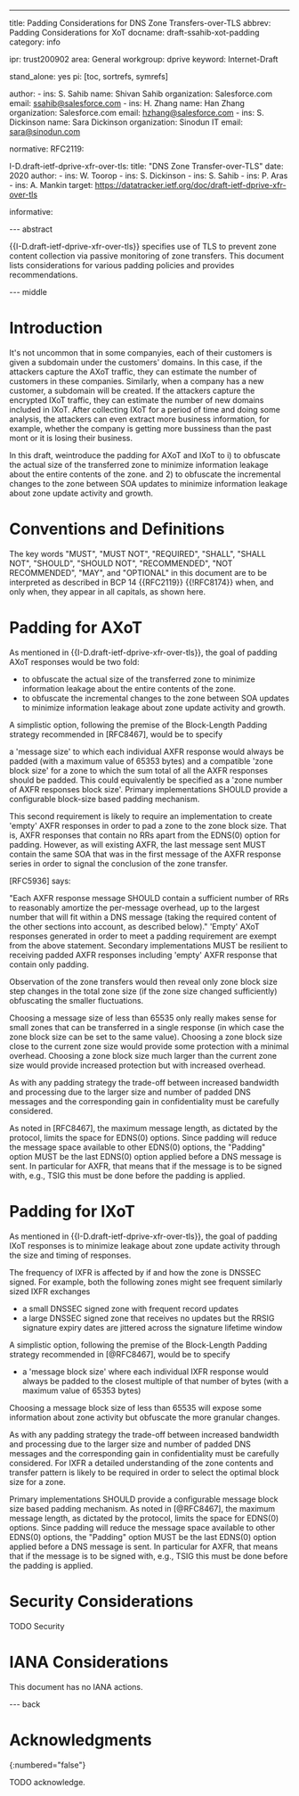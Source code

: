 ---
title: Padding Considerations for DNS Zone Transfers-over-TLS
abbrev: Padding Considerations for XoT
docname: draft-ssahib-xot-padding
category: info

ipr: trust200902
area: General
workgroup: dprive
keyword: Internet-Draft

stand_alone: yes
pi: [toc, sortrefs, symrefs]

author:
    -
        ins: S. Sahib
        name: Shivan Sahib
        organization: Salesforce.com
        email: ssahib@salesforce.com
    -
        ins: H. Zhang
        name: Han Zhang
        organization: Salesforce.com
        email: hzhang@salesforce.com
    -
        ins: S. Dickinson
        name: Sara Dickinson
        organization: Sinodun IT
        email: sara@sinodun.com


normative:
  RFC2119:

  I-D.draft-ietf-dprive-xfr-over-tls:
    title: "DNS Zone Transfer-over-TLS"
    date: 2020
    author:
      - ins: W. Toorop
      - ins: S. Dickinson
      - ins: S. Sahib
      - ins: P. Aras
      - ins: A. Mankin
    target: https://datatracker.ietf.org/doc/draft-ietf-dprive-xfr-over-tls

informative:



--- abstract

{{I-D.draft-ietf-dprive-xfr-over-tls}} specifies use of TLS to prevent zone content collection via passive monitoring of zone transfers. This document lists considerations for various padding policies and provides recommendations.

--- middle

# Introduction

It's not uncommon that in some companyies, each of their customers is given a subdomain under the customers' domains. In this case, if the attackers capture the AXoT traffic, they can estimate the number of customers in these companies. Similarly, when a company has a new customer, a subdomain will be created. If the attackers capture the encrypted IXoT traffic, they can estimate the number of new domains included in IXoT. After collecting IXoT for a period of time and doing some analysis, the attackers can even extract more business information, for example, whether the company is getting more bussiness than the past mont or it is losing their business.

In this draft, weintroduce the padding for AXoT and IXoT to i) to obfuscate the actual size of the transferred zone to minimize information leakage about the entire contents of the zone. and 2) to obfuscate the incremental changes to the zone between SOA updates to minimize information leakage about zone update activity and growth.

# Conventions and Definitions

The key words "MUST", "MUST NOT", "REQUIRED", "SHALL", "SHALL NOT", "SHOULD",
"SHOULD NOT", "RECOMMENDED", "NOT RECOMMENDED", "MAY", and "OPTIONAL" in this
document are to be interpreted as described in BCP 14 {{RFC2119}} {{!RFC8174}}
when, and only when, they appear in all capitals, as shown here.

# Padding for AXoT

As mentioned in {{I-D.draft-ietf-dprive-xfr-over-tls}}, the goal of padding AXoT responses would be two fold:

- to obfuscate the actual size of the transferred zone to minimize information leakage about the entire contents of the zone.
- to obfuscate the incremental changes to the zone between SOA updates to minimize information leakage about zone update activity and growth.



A simplistic option, following the premise of the Block-Length Padding strategy recommended in [RFC8467], would be to specify

a 'message size' to which each individual AXFR response would always be padded (with a maximum value of 65353 bytes) and
a compatible 'zone block size' for a zone to which the sum total of all the AXFR responses should be padded. This could equivalently be specified as a 'zone number of AXFR responses block size'.
Primary implementations SHOULD provide a configurable block-size based padding mechanism.

This second requirement is likely to require an implementation to create 'empty' AXFR responses in order to pad a zone to the zone block size. That is, AXFR responses that contain no RRs apart from the EDNS(0) option for padding. However, as will existing AXFR, the last message sent MUST contain the same SOA that was in the first message of the AXFR response series in order to signal the conclusion of the zone transfer.

[RFC5936] says:

"Each AXFR response message SHOULD contain a sufficient number of RRs
to reasonably amortize the per-message overhead, up to the largest
number that will fit within a DNS message (taking the required
content of the other sections into account, as described below)."
'Empty' AXoT responses generated in order to meet a padding requirement are exempt from the above statement. Secondary implementations MUST be resilient to receiving padded AXFR responses including 'empty' AXFR response that contain only padding.

Observation of the zone transfers would then reveal only zone block size step changes in the total zone size (if the zone size changed sufficiently) obfuscating the smaller fluctuations.

Choosing a message size of less than 65535 only really makes sense for small zones that can be transferred in a single response (in which case the zone block size can be set to the same value). Choosing a zone block size close to the current zone size would provide some protection with a minimal overhead. Choosing a zone block size much larger than the current zone size would provide increased protection but with increased overhead.

As with any padding strategy the trade-off between increased bandwidth and processing due to the larger size and number of padded DNS messages and the corresponding gain in confidentiality must be carefully considered.

As noted in [RFC8467], the maximum message length, as dictated by the protocol, limits the space for EDNS(0) options. Since padding will reduce the message space available to other EDNS(0) options, the "Padding" option MUST be the last EDNS(0) option applied before a DNS message is sent. In particular for AXFR, that means that if the message is to be signed with, e.g., TSIG this must be done before the padding is applied.



# Padding for IXoT

As mentioned in {{I-D.draft-ietf-dprive-xfr-over-tls}}, the goal of padding IXoT responses is to minimize leakage about zone update activity through the size and timing of responses.

The frequency of IXFR is affected by if and how the zone is DNSSEC signed. For example, both the following zones might see frequent similarly sized IXFR exchanges

* a small DNSSEC signed zone with frequent record updates
* a large DNSSEC signed zone that receives no updates but the RRSIG signature
  expiry dates are jittered across the signature lifetime window

A simplistic option, following the premise of the Block-Length Padding strategy
recommended in [@RFC8467], would be to specify

* a 'message block size' where each individual IXFR response would always be
  padded to the closest multiple of that number of bytes (with a maximum value
  of 65353 bytes)

Choosing a message block size of less than 65535 will expose some information about zone activity but obfuscate the more granular changes.

As with any padding strategy the trade-off between increased bandwidth and processing due to the larger size and number of padded DNS messages and the corresponding gain in confidentiality must be carefully considered. For IXFR a detailed understanding of the zone contents and transfer pattern is likely to be required in order to select the optimal block size for a zone.

Primary implementations SHOULD provide a configurable message block size based padding mechanism. As noted in [@RFC8467], the maximum message length, as dictated by the protocol,
limits the space for EDNS(0) options. Since padding will reduce the message space available to other EDNS(0) options, the "Padding" option MUST be the last EDNS(0) option applied before a DNS message is sent. In particular for AXFR, that means that if the message is to be signed with, e.g., TSIG this must be done before the padding is applied.


# Security Considerations

TODO Security


# IANA Considerations

This document has no IANA actions.



--- back

# Acknowledgments
{:numbered="false"}

TODO acknowledge.
